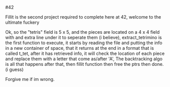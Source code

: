 #42

Fillit is the second project required to complete here at 42, welcome to the ultimate fuckery

Ok, so the "tetris" field is 5 x 5, and the pieces are located on a 4 x 4 field with and extra line under it to seperate them (i believe), extract_tetrimino is the first function to execute, it starts by reading the file and putting the info in a new container of space, that it returns at the end in a format that is called t_tet, after it has retrieved info, it will check the location of each piece and replace them with a letter that come as/after 'A', The backtracking algo is all that happens after that, then fillit function then free the ptrs then done. (i guess)
 
 Forgive me if im wrong.
